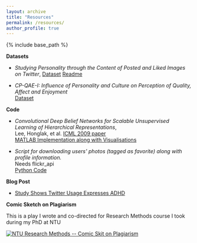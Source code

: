```yaml
---
layout: archive
title: "Resources"
permalink: /resources/
author_profile: true
---
```


{% include base_path %}

**Datasets**

+ *Studying Personality through the Content of Posted and Liked Images on Twitter*, [Dataset](https://raw.githubusercontent.com/chandrasg/chandrasg.github.io/master/files/acm_websci_data.csv.zip) [Readme](https://raw.githubusercontent.com/chandrasg/chandrasg.github.io/master/files/acm_websci_readme.txt)

+ *CP-QAE-I: Influence of Personality and Culture on Perception of Quality, Affect and Enjoyment*    
   [Dataset](https://www.researchgate.net/publication/281642894_CP-QAE-I_Influence_of_Personality_and_Culture_on_Perception_of_Quality_Affect_and_Enjoyment)

**Code**

+ *Convolutional Deep Belief Networks for Scalable Unsupervised Learning of Hierarchical Representations*,   
   Lee, Honglak, et al. [ICML 2009 paper](http://dl.acm.org/citation.cfm?id=1553453)    
   [MATLAB Implementation along with Visualisations](https://github.com/sharathchandra92/CDBN)   

+ *Script for downloading users\' photos (tagged as favorite) along with profile information.*    
   Needs flickr_api   
   [Python Code](https://github.com/sharathchandra92/flickrapi_downloadfavorites) 

**Blog Post**

+ [Study Shows Twitter Usage Expresses ADHD](https://openforest.net/twitter-usage-expresses-adhd/)

**Comic Sketch on Plagiarism**

This is a play I wrote and co-directed for Research Methods course I took during my PhD at NTU 

[![NTU Research Methods -- Comic Skit on Plagiarism](https://img.youtube.com/vi/r8zYpgCMoTA/0.jpg)](https://www.youtube.com/watch?v=r8zYpgCMoTA)
